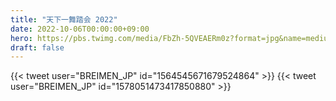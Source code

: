 ```yaml
---
title: "天下一舞踏会 2022"
date: 2022-10-06T00:00:00+09:00
hero: https://pbs.twimg.com/media/FbZh-5QVEAERm0z?format=jpg&name=medium
draft: false
---
```


{{< tweet user="BREIMEN_JP" id="1564545671679524864" >}}
{{< tweet user="BREIMEN_JP" id="1578051473417850880" >}}
